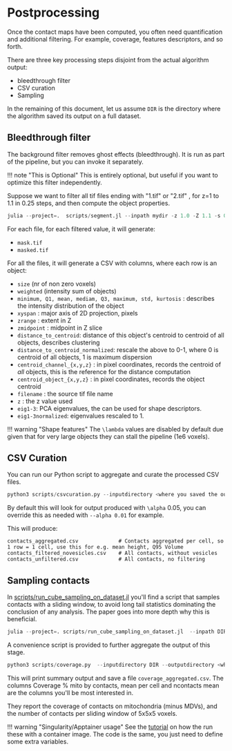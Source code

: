 # Postprocessing

Once the contact maps have been computed, you often need quantification and additional filtering. 
For example, coverage, features descriptors, and so forth.

There are three key processing steps disjoint from the actual algorithm output:
- bleedthrough filter
- CSV curation
- Sampling

In the remaining of this document, let us assume `DIR` is the directory where the algorithm saved its output on a full dataset.

## Bleedthrough filter
The background filter removes ghost effects (bleedthrough).
It is run as part of the pipeline, but you can invoke it separately.

!!! note "This is Optional"
    This is entirely optional, but useful if you want to optimize this filter independently.

Suppose we want to filter all tif files ending with "1.tif" or "2.tif" , for z=1 to 1.1 in 0.25 steps, and then compute the object properties.
```julia
julia --project=.  scripts/segment.jl --inpath mydir -z 1.0 -Z 1.1 -s 0.25 -r "*[1,2].tif"
```

For each file, for each filtered value, it will generate:
- `mask.tif`
- `masked.tif`

For all the files, it will generate a CSV with columns, where each row is an object:

- `size` (nr of non zero voxels)
- `weighted` (intensity sum of objects)
- `minimum, Q1, mean, mediam, Q3, maximum, std, kurtosis` : describes the intensity distribution of the object
- `xyspan` : major axis of 2D projection, pixels
- `zrange` : extent in Z
- `zmidpoint` : midpoint in Z slice
- `distance_to_centroid`: distance of this object's centroid to centroid of all objects, describes clustering
- `distance_to_centroid_normalized`: rescale the above to 0-1, where 0 is centroid of all objects, 1 is maximum dispersion
- `centroid_channel_{x,y,z}` : in pixel coordinates, records the centroid of _all_ objects, this is the reference for the distance computation
- `centroid_object_{x,y,z}` : in pixel coordinates, records the object centroid
- `filename` : the source tif file name
- `z` : the z value used
- `eig1-3`: PCA eigenvalues, the can be used for shape descriptors.
- `eig1-3normalized`: eigenvalues rescaled to 1.


!!! warning "Shape features"
    The ``\lambda`` values are disabled by default due given that for very large objects they can stall the pipeline (1e6 voxels).

## CSV Curation
You can run our Python script to aggregate and curate the processed CSV files.

```python
python3 scripts/csvcuration.py --inputdirectory <where you saved the output> --outputdirectory <where you want the new CSV files saved>
```
By default this will look for output produced with ``\alpha`` 0.05, you can override this as needed with `--alpha 0.01` for example.

This will produce:

```
contacts_aggregated.csv             # Contacts aggregated per cell, so 1 row = 1 cell, use this for e.g. mean height, Q95 Volume
contacts_filtered_novesicles.csv    # All contacts, without vesicles
contacts_unfiltered.csv             # All contacts, no filtering
```

## Sampling contacts
In [scripts/run_cube_sampling_on_dataset.jl](https://github.com/bencardoen/SubPrecisionContactDetection.jl/scripts/run_cube_sampling_on_dataset.jl) you'll find a script that samples contacts with a sliding window, to avoid long tail statistics dominating the conclusion of any analysis. The paper goes into more depth why this is beneficial.

```julia
julia --project=. scripts/run_cube_sampling_on_dataset.jl  --inpath DIR --outpath  <where to save your output>
```

A convenience script is provided to further aggregate the output of this stage.

```python
python3 scripts/coverage.py  --inputdirectory DIR --outputdirectory <where to save your ouput>
```

This will print summary output and save a file `coverage_aggregated.csv`. The columns Coverage % mito by contacts, mean per cell and ncontacts mean are the columns you'll be most interested in.

They report the coverage of contacts on mitochondria (minus MDVs), and the number of contacts per sliding window of 5x5x5 voxels.
    
!!! warning "Singularity/Apptainer usage"
    See the [tutorial](https://github.com/NanoscopyAI/tutorial_mcs_detect) on how the run these with a container image. The code is the same, you just need to define some extra variables. 